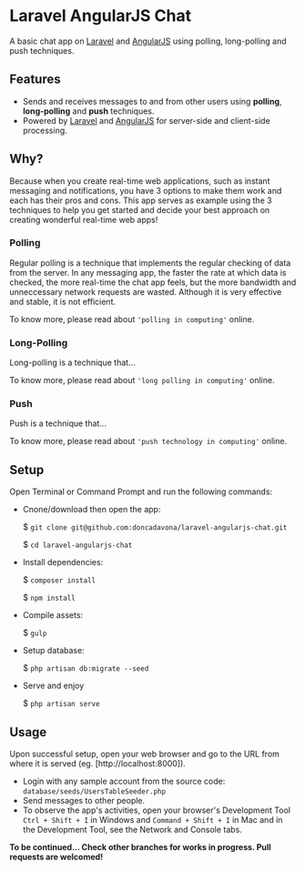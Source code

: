 # Laravel AngularJS Chat

A basic chat app on [Laravel](https://laravel.com) and [AngularJS](https://angularjs.org) using polling, long-polling and push techniques.

## Features

* Sends and receives messages to and from other users using **polling**, **long-polling** and **push** techniques.
* Powered by [Laravel](https://laravel.com) and [AngularJS](https://angularjs.org) for server-side and client-side processing.

## Why?

Because when you create real-time web applications, such as instant messaging and notifications, you have 3 options to make them work and each has their pros and cons.
This app serves as example using the 3 techniques to help you get started and decide your best approach on creating wonderful real-time web apps!

### Polling

Regular polling is a technique that implements the regular checking of data from the server. In any messaging app, the faster the rate at which data is checked, the more real-time the chat app feels, but the more bandwidth and unneccessary network requests are wasted. Although it is very effective and stable, it is not efficient.

To know more, please read about `'polling in computing'` online.

### Long-Polling

Long-polling is a technique that...

To know more, please read about `'long polling in computing'` online.

### Push

Push is a technique that...

To know more, please read about `'push technology in computing'` online.

## Setup

Open Terminal or Command Prompt and run the following commands:

* Cnone/download then open the app:

	$ `git clone git@github.com:doncadavona/laravel-angularjs-chat.git`

	$ `cd laravel-angularjs-chat`

* Install dependencies:

	$ `composer install`

	$ `npm install`

* Compile assets:

	$ `gulp`

* Setup database:

	$ `php artisan db:migrate --seed`

* Serve and enjoy

	$ `php artisan serve`

## Usage

Upon successful setup, open your web browser and go to the URL from where it is served (eg. [http://localhost:8000]).

* Login with any sample account from the source code: `database/seeds/UsersTableSeeder.php`
* Send messages to other people.
* To observe the app's activities, open your browser's Development Tool `Ctrl + Shift + I` in Windows and `Command + Shift + I` in Mac and in the Development Tool, see the Network and Console tabs.

**To be continued... Check other branches for works in progress. Pull requests are welcomed!**